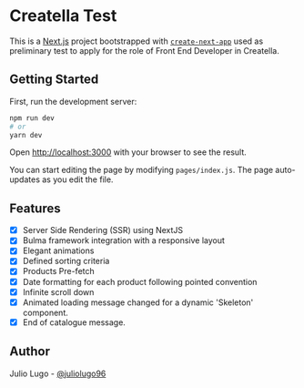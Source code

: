 # Creatella Test

This is a [Next.js](https://nextjs.org/) project bootstrapped with [`create-next-app`](https://github.com/vercel/next.js/tree/canary/packages/create-next-app) used as preliminary test to apply for the role of Front End Developer in Creatella.

## Getting Started

First, run the development server:

```bash
npm run dev
# or
yarn dev
```

Open [http://localhost:3000](http://localhost:3000) with your browser to see the result.

You can start editing the page by modifying `pages/index.js`. The page auto-updates as you edit the file.

## Features

-   [x] Server Side Rendering (SSR) using NextJS
-   [x] Bulma framework integration with a responsive layout
-   [x] Elegant animations
-   [x] Defined sorting criteria
-   [x] Products Pre-fetch
-   [x] Date formatting for each product following pointed convention
-   [x] Infinite scroll down
-   [x] Animated loading message changed for a dynamic 'Skeleton' component.
-   [x] End of catalogue message.

## Author

Julio Lugo - [@juliolugo96](https://www.github.com/juliolugo96)
